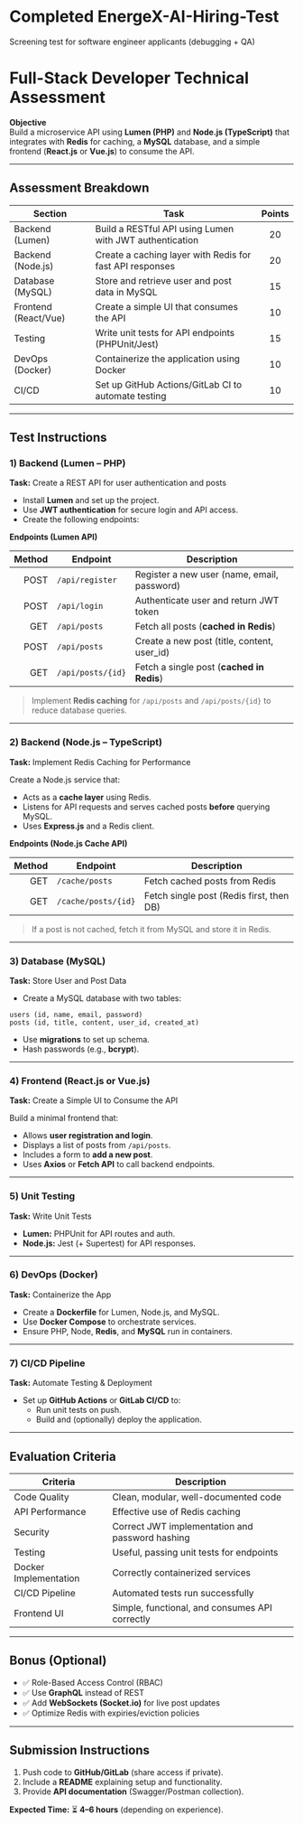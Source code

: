 # Completed EnergeX-AI-Hiring-Test
Screening test for software engineer applicants (debugging + QA)
# Full-Stack Developer Technical Assessment

**Objective**  
Build a microservice API using **Lumen (PHP)** and **Node.js (TypeScript)** that integrates with **Redis** for caching, a **MySQL** database, and a simple frontend (**React.js** or **Vue.js**) to consume the API.

---

## Assessment Breakdown

| Section                | Task                                                                | Points |
|------------------------|---------------------------------------------------------------------|:-----:|
| Backend (Lumen)        | Build a RESTful API using Lumen with JWT authentication             |  20   |
| Backend (Node.js)      | Create a caching layer with Redis for fast API responses            |  20   |
| Database (MySQL)       | Store and retrieve user and post data in MySQL                      |  15   |
| Frontend (React/Vue)   | Create a simple UI that consumes the API                            |  10   |
| Testing                | Write unit tests for API endpoints (PHPUnit/Jest)                   |  15   |
| DevOps (Docker)        | Containerize the application using Docker                           |  10   |
| CI/CD                  | Set up GitHub Actions/GitLab CI to automate testing                 |  10   |

---

## Test Instructions

### 1) Backend (Lumen – PHP)
**Task:** Create a REST API for user authentication and posts

- Install **Lumen** and set up the project.
- Use **JWT authentication** for secure login and API access.
- Create the following endpoints:

**Endpoints (Lumen API)**

| Method | Endpoint         | Description                                 |
|-------:|------------------|---------------------------------------------|
| POST   | `/api/register`  | Register a new user (name, email, password) |
| POST   | `/api/login`     | Authenticate user and return JWT token      |
| GET    | `/api/posts`     | Fetch all posts (**cached in Redis**)       |
| POST   | `/api/posts`     | Create a new post (title, content, user_id) |
| GET    | `/api/posts/{id}`| Fetch a single post (**cached in Redis**)   |

> Implement **Redis caching** for `/api/posts` and `/api/posts/{id}` to reduce database queries.

---

### 2) Backend (Node.js – TypeScript)
**Task:** Implement Redis Caching for Performance

Create a Node.js service that:
- Acts as a **cache layer** using Redis.
- Listens for API requests and serves cached posts **before** querying MySQL.
- Uses **Express.js** and a Redis client.

**Endpoints (Node.js Cache API)**

| Method | Endpoint             | Description                              |
|-------:|----------------------|------------------------------------------|
| GET    | `/cache/posts`       | Fetch cached posts from Redis            |
| GET    | `/cache/posts/{id}`  | Fetch single post (Redis first, then DB) |

> If a post is not cached, fetch it from MySQL and store it in Redis.

---

### 3) Database (MySQL)
**Task:** Store User and Post Data

- Create a MySQL database with two tables:

`users (id, name, email, password)`  
`posts (id, title, content, user_id, created_at)`

- Use **migrations** to set up schema.
- Hash passwords (e.g., **bcrypt**).

---

### 4) Frontend (React.js or Vue.js)
**Task:** Create a Simple UI to Consume the API

Build a minimal frontend that:
- Allows **user registration and login**.
- Displays a list of posts from `/api/posts`.
- Includes a form to **add a new post**.
- Uses **Axios** or **Fetch API** to call backend endpoints.

---

### 5) Unit Testing
**Task:** Write Unit Tests
- **Lumen:** PHPUnit for API routes and auth.
- **Node.js:** Jest (+ Supertest) for API responses.

---

### 6) DevOps (Docker)
**Task:** Containerize the App
- Create a **Dockerfile** for Lumen, Node.js, and MySQL.
- Use **Docker Compose** to orchestrate services.
- Ensure PHP, Node, **Redis**, and **MySQL** run in containers.

---

### 7) CI/CD Pipeline
**Task:** Automate Testing & Deployment
- Set up **GitHub Actions** or **GitLab CI/CD** to:
  - Run unit tests on push.
  - Build and (optionally) deploy the application.

---

## Evaluation Criteria

| Criteria              | Description                                      |
|-----------------------|--------------------------------------------------|
| Code Quality          | Clean, modular, well-documented code             |
| API Performance       | Effective use of Redis caching                   |
| Security              | Correct JWT implementation and password hashing  |
| Testing               | Useful, passing unit tests for endpoints         |
| Docker Implementation | Correctly containerized services                 |
| CI/CD Pipeline        | Automated tests run successfully                 |
| Frontend UI           | Simple, functional, and consumes API correctly   |

---

## Bonus (Optional)
- ✅ Role-Based Access Control (RBAC)  
- ✅ Use **GraphQL** instead of REST  
- ✅ Add **WebSockets (Socket.io)** for live post updates  
- ✅ Optimize Redis with expiries/eviction policies

---

## Submission Instructions
1. Push code to **GitHub/GitLab** (share access if private).  
2. Include a **README** explaining setup and functionality.  
3. Provide **API documentation** (Swagger/Postman collection).  

**Expected Time:** ⏳ **4–6 hours** (depending on experience).

